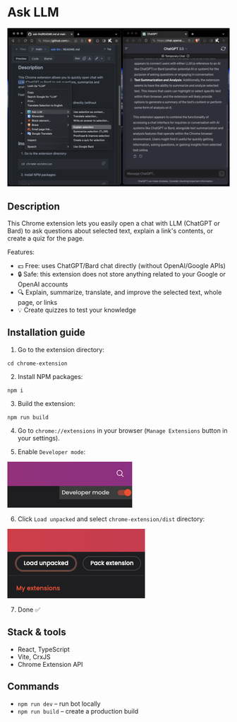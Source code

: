 # Ask LLM

![Screenshot](docs/screenshot.png)

## Description

This Chrome extension lets you easily open a chat with LLM (ChatGPT or Bard) to ask questions about selected text, explain a link's contents, or create a quiz for the page.

Features:
- 💵 Free: uses ChatGPT/Bard chat directly (without OpenAI/Google APIs)
- 🔒 Safe: this extension does not store anything related to your Google or OpenAI accounts
- 🔍 Explain, summarize, translate, and improve the selected text, whole page, or links
- 💡 Create quizzes to test your knowledge

## Installation guide

1. Go to the extension directory:
```
cd chrome-extension
```

2. Install NPM packages:
```
npm i
```

3. Build the extension:
```
npm run build
```

4. Go to `chrome://extensions` in your browser (`Manage Extensions` button in your settings).

5. Enable `Developer mode`:

![](docs/developer-mode.png)

6. Click `Load unpacked` and select `chrome-extension/dist` directory:

![](docs/load-unpacked.png)

7. Done ✅

## Stack & tools
- React, TypeScript
- Vite, CrxJS
- Chrome Extension API

## Commands
- `npm run dev` – run bot locally
- `npm run build` – create a production build
